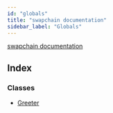 ```yaml
---
id: "globals"
title: "swapchain documentation"
sidebar_label: "Globals"
---
```


[swapchain documentation](globals.md)

## Index

### Classes

- [Greeter](classes/greeter.md)

